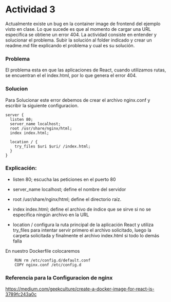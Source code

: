 # **Actividad 3**

Actualmente existe un bug en la container image de frontend del ejemplo visto en clase. Lo que sucede es que al momento de cargar una URL especifica se obtiene un error 404. La actividad consiste en entender y solucionar el problema. Subir la solución al folder indicado y crear un readme.md file explicando el problema y cual es su solución.

### **Problema**

El problema esta en que las aplicaciones de React, cuando utilizamos rutas, se encuentran el el index.html, por lo que genera el error 404.

### **Solucion** 
Para Solucionar este error debemos de crear el archivo nginx.conf y escribir la siguiente configuracion.

```
server {
  listen 80;
  server_name localhost;
  root /usr/share/nginx/html;
  index index.html;

  location / {
    try_files $uri $uri/ /index.html;
  }
}
```
### **Explicación:**

* listen 80; escucha las peticiones en el puerto 80

* server_name localhost; define el nombre del servidor

* root /usr/share/nginx/html; define el directorio raíz.

* index index.html; define el archivo de índice que se sirve si no se especifica ningún archivo en la URL

* location / configura la ruta principal de la aplicación React y utiliza try_files para intentar servir primero el archivo solicitado, luego la carpeta solicitada y finalmente el archivo index.html si todo lo demás falla

En nuestro Dockerfile colocaremos

```
    RUN rm /etc/config.d/default.conf
    COPY nginx.conf /etc/config.d
```


### Referencia para la Configuracion de nginx

https://medium.com/geekculture/create-a-docker-image-for-react-js-3789fc243a0c